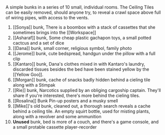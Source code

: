 A simple bunks in a series of 10 small, individual rooms. The Ceiling Tiles can be easily removed, should anyone try, to reveal a crawl space above full of wiring pipes, with access to the vents. 
1. [[Sonya]] bunk, There is a boombox with a stack of cassettes that she sometimes brings into the [[Workspace]]
2. [[Asharaf]] bunk, Some cheap plastic gachapon toys, a small potted cactcus and a set of dice
3. [[Dana]] bunk, small corner, religious symbol, family photo
4. [[Jerome]] bunk, cute bedspread, handgun under the pillow with a full clip
5. [[Kantaro]] bunk, Dana's clothes mixed in with Kantaro's laundry, discarded tissues besides the bed have been stained yellow by the [[Yellow Goo]].
6. [[Morgan]] bunk, cache of snacks badly hidden behind a cieling tile along with a Stimpak
7. [[Rie]] bunk, Narcotics supplied by an obliging cargoship captain. They'll share if you're interested, there's more behind the cieling tiles.
8. [[Rosalina]] Bunk Pin-up posters and a musky smell
9. [[Mike]]'s old bunk, cleaned out, a thorough search reveals a cache behind a ceiling tile. An empty squirt bottle, used for misting plants, along with a revolver and some ammunition
10. **Unused** bunk, bed is more of a couch, and there's a game console, and a small protable cassette player-recorder